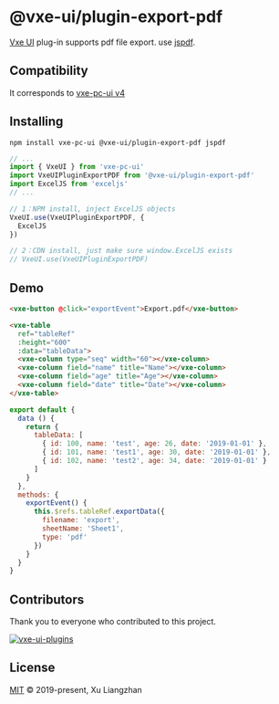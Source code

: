 # @vxe-ui/plugin-export-pdf

[Vxe UI](https://vxeui.com/) plug-in supports pdf file export. use [jspdf](https://github.com/MrRio/jsPDF).

## Compatibility

It corresponds to [vxe-pc-ui v4](https://www.npmjs.com/package/vxe-pc-ui)  

## Installing

```shell
npm install vxe-pc-ui @vxe-ui/plugin-export-pdf jspdf
```

```javascript
// ...
import { VxeUI } from 'vxe-pc-ui'
import VxeUIPluginExportPDF from '@vxe-ui/plugin-export-pdf'
import ExcelJS from 'exceljs'
// ...

// 1：NPM install, inject ExcelJS objects
VxeUI.use(VxeUIPluginExportPDF, {
  ExcelJS
})

// 2：CDN install, just make sure window.ExcelJS exists
// VxeUI.use(VxeUIPluginExportPDF)
```

## Demo

```html
<vxe-button @click="exportEvent">Export.pdf</vxe-button>

<vxe-table
  ref="tableRef"
  :height="600"
  :data="tableData">
  <vxe-column type="seq" width="60"></vxe-column>
  <vxe-column field="name" title="Name"></vxe-column>
  <vxe-column field="age" title="Age"></vxe-column>
  <vxe-column field="date" title="Date"></vxe-column>
</vxe-table>
```

```javascript
export default {
  data () {
    return {
      tableData: [
        { id: 100, name: 'test', age: 26, date: '2019-01-01' },
        { id: 101, name: 'test1', age: 30, date: '2019-01-01' },
        { id: 102, name: 'test2', age: 34, date: '2019-01-01' }
      ]
    }
  },
  methods: {
    exportEvent() {
      this.$refs.tableRef.exportData({
        filename: 'export',
        sheetName: 'Sheet1',
        type: 'pdf'
      })
    }
  }
}
```

## Contributors

Thank you to everyone who contributed to this project.

[![vxe-ui-plugins](https://contrib.rocks/image?repo=x-extends/vxe-ui-plugins)](https://github.com/x-extends/vxe-ui-plugins/graphs/contributors)

## License

[MIT](LICENSE) © 2019-present, Xu Liangzhan
